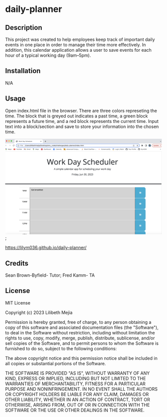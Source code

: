 # daily-planner

## Description
This project was created to help employees keep track of important daily events in one place in order to manage their time more effectively. In addition, this calendar application allows a user to save events for each hour of a typical working day (9am–5pm). 

## Installation
N/A

## Usage
Open index.html file in the browser. There are three colors represeting the time. The block that is greyed out indicates a past time, a green block represents a future time, and a red block represents the current time. Input text into a block/section and save to store your information into the chosen time. 


![alt text](./assets/screenshot.png);

https://lilym036.github.io/daily-planner/

## Credits
Sean Brown-Byfield- Tutor; Fred Kamm- TA

## License
MIT License

Copyright (c) 2023 Lilibeth Mejia

Permission is hereby granted, free of charge, to any person obtaining a copy
of this software and associated documentation files (the "Software"), to deal
in the Software without restriction, including without limitation the rights
to use, copy, modify, merge, publish, distribute, sublicense, and/or sell
copies of the Software, and to permit persons to whom the Software is
furnished to do so, subject to the following conditions:

The above copyright notice and this permission notice shall be included in all
copies or substantial portions of the Software.

THE SOFTWARE IS PROVIDED "AS IS", WITHOUT WARRANTY OF ANY KIND, EXPRESS OR
IMPLIED, INCLUDING BUT NOT LIMITED TO THE WARRANTIES OF MERCHANTABILITY,
FITNESS FOR A PARTICULAR PURPOSE AND NONINFRINGEMENT. IN NO EVENT SHALL THE
AUTHORS OR COPYRIGHT HOLDERS BE LIABLE FOR ANY CLAIM, DAMAGES OR OTHER
LIABILITY, WHETHER IN AN ACTION OF CONTRACT, TORT OR OTHERWISE, ARISING FROM,
OUT OF OR IN CONNECTION WITH THE SOFTWARE OR THE USE OR OTHER DEALINGS IN THE
SOFTWARE.


